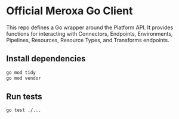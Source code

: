 # Official Meroxa Go Client

This repo defines a Go wrapper around the Platform API. It provides functions for interacting with Connectors, Endpoints, Environments, Pipelines, Resources, Resource Types, and Transforms endpoints.

## Install dependencies

```bash
go mod tidy
go mod vendor
```

## Run tests

```
go test ./...
```

